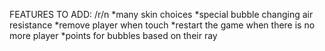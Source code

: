 FEATURES TO ADD: /r/n
*many skin choices
*special bubble changing air resistance
*remove player when touch
*restart the game when there is no more player
*points for bubbles based on their ray
